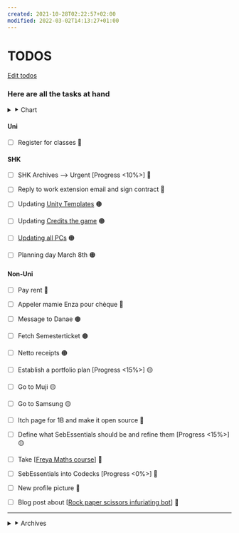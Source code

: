 ```yaml
---
created: 2021-10-28T02:22:57+02:00
modified: 2022-03-02T14:13:27+01:00
---
```


# TODOS

[Edit todos](https://github.com/Glaas/RadWeb/edit/master/todo.md)

### Here are all the tasks at hand

<details>

<summary> ⯈ Chart</summary>


- [ ] -- Pending

✅ - Done  
🔴 - Urgent  
🟠 - Almost urgent  
🟡 - Not urgent  
🔵 - Long term


</details>

<div class="box">

#### Uni

- [ ] Register for classes 🔴  

</div>

<div class="box">

#### SHK

- [ ] SHK Archives --> Urgent [Progress <10%>] 🔴  
- [ ] Reply to work extension email and sign contract 🔴  
- [ ] Updating [Unity Templates](https://teams.microsoft.com/l/message/19:3708c917a44c44b0b33e0b7b31607236@thread.skype/1645793014517?tenantId=b4b62109-b5e5-499a-a5da-97f68d962343&groupId=a987bfb2-9054-4e9c-9bd1-1a2864a93c08&parentMessageId=1645793014517&teamName=GD%20Orga&channelName=SHK%20BER&createdTime=1645793014517) 🟠
- [ ] Updating [Credits the game](https://teams.microsoft.com/l/message/19:3708c917a44c44b0b33e0b7b31607236@thread.skype/1645792796970?tenantId=b4b62109-b5e5-499a-a5da-97f68d962343&groupId=a987bfb2-9054-4e9c-9bd1-1a2864a93c08&parentMessageId=1645792796970&teamName=GD%20Orga&channelName=SHK%20BER&createdTime=1645792796970) 🟠
- [ ] [Updating all PCs](https://teams.microsoft.com/l/message/19:3708c917a44c44b0b33e0b7b31607236@thread.skype/1645793106624?tenantId=b4b62109-b5e5-499a-a5da-97f68d962343&groupId=a987bfb2-9054-4e9c-9bd1-1a2864a93c08&parentMessageId=1645793106624&teamName=GD%20Orga&channelName=SHK%20BER&createdTime=1645793106624) 🟠
- [ ] Planning day March 8th 🟠


</div>

<div class="box">

#### Non-Uni

- [ ] Pay rent 🔴
- [ ] Appeler mamie Enza pour chèque 🔴
- [ ] Message to Danae 🟠
- [ ] Fetch Semesterticket 🟠
- [ ] Netto receipts 🟠
- [ ] Establish a portfolio plan [Progress <15%>] 🟡
- [ ] Go to Muji 🟡
- [ ] Go to Samsung 🟡
- [ ] Itch page for 1B and make it open source 🔵
- [ ] Define what SebEssentials should be and refine them [Progress <15%>] 🟡
- [ ] Take [[Freya Maths course]] 🔵
- [ ] SebEssentials into Codecks [Progress <0%>] 🔵
- [ ] New profile picture 🔵
- [ ] Blog post about [[Rock paper scissors infuriating bot]] 🔵


</div>

---

<details>
<summary>⯈ Archives</summary>

<div class="grey">

- Regarder les salles d'escalade a Berlin

- ✅ Tools and Technology platformer --> Feb 1st [Progress <100%>]
- ✅ Tools and technology documentation --> Feb 1st [Progress <100%>]
- ✅ SHK Arcade --> Jan 19th [Progress <0%>]
- ✅ SHK Flaschenposte --> Jan 19th [Progress <50%>]

---

- ✅ Remote Controlled process journal --> Feb 1st [Progress <100%>]
- ✅ Remote Controlled design feature --> Jan 18th [Progress <100%>]
- ✅ Remote controlled; prepare argumentation for grading talks --> Jan 25th [Progress <100%>]

---

- ✅ Juice process journal --> Feb 1st [Progress <70%>]
- ✅ Juice progress --> Jan 20th [Progress <100%>]
- ✅ Juice presentation --> Jan 25th, 16:00 [Progress <20%>]
- ✅ Seminar paper on the Humboldt Forum --> Feb 1st [Progress <100%>]  

</div>

</details>

[//begin]: # "Autogenerated link references for markdown compatibility"
[Freya Maths course]: <Technical tools and things/Maths/Freya Maths course.md> "Freya Maths course"
[Rock paper scissors infuriating bot]: <Rock paper scissors infuriating bot.md> "Rock paper scissors infuriating bot"
[//end]: # "Autogenerated link references"
